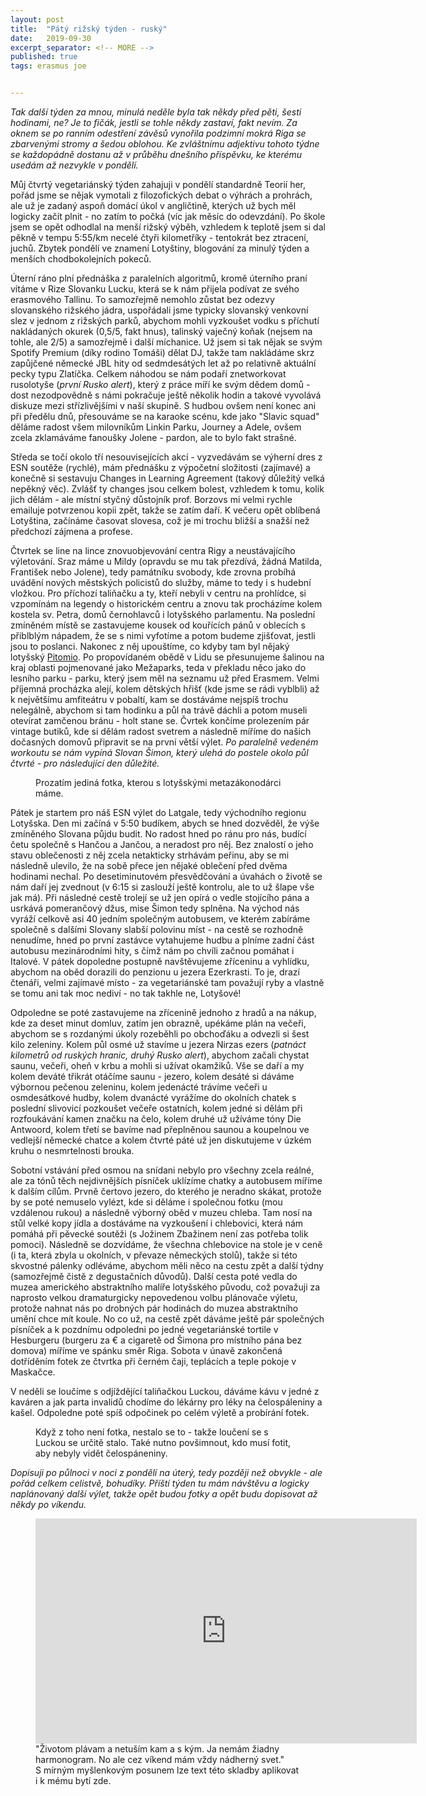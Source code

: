 ```yaml
---
layout: post
title:  "Pátý rižský týden - ruský"
date:   2019-09-30
excerpt_separator: <!-- MORE -->
published: true
tags: erasmus joe


---
```


<p class="intro"><i><span class="dropcap">T</span>ak další týden za mnou, minulá neděle byla tak někdy před pěti, šesti hodinami, ne? Je to fičák, jestli se tohle někdy zastaví, fakt nevím. Za oknem se po ranním odestření závěsů vynořila podzimní mokrá Riga se zbarvenými stromy a šedou oblohou. Ke zvláštnímu adjektivu tohoto týdne se každopádně dostanu až v průběhu dnešního příspěvku, ke kterému usedám až nezvykle v pondělí.</i></p>

<!-- MORE -->

Můj čtvrtý vegetariánský týden zahajuji v pondělí standardně Teorií her, pořád jsme se nějak vymotali z filozofických debat o výhrách a prohrách, ale už je zadaný aspoň domácí úkol v angličtině, kterých už bych měl logicky začít plnit - no zatím to počká (víc jak měsíc do odevzdání). Po škole jsem se opět odhodlal na menší rižský výběh, vzhledem k teplotě jsem si dal pěkně v tempu 5:55/km necelé čtyři kilometříky - tentokrát bez ztracení, juchů. Zbytek pondělí ve znamení Lotyštiny, blogování za minulý týden a menších chodbokolejních pokeců.

Úterní ráno plní přednáška z paralelních algoritmů, kromě úterního praní vítáme v Rize Slovanku Lucku, která se k nám přijela podívat ze svého erasmového Tallinu. To samozřejmě nemohlo zůstat bez odezvy slovanského rižského jádra, uspořádali jsme typicky slovanský venkovní slez v jednom z rižských parků, abychom mohli vyzkoušet vodku s příchutí nakládaných okurek (0,5/5, fakt hnus), talinský vaječný koňak (nejsem na tohle, ale 2/5) a samozřejmě i další míchanice. Už jsem si tak nějak se svým Spotify Premium (díky rodino Tomáši) dělat DJ, takže tam nakládáme skrz zapůjčené německé JBL hity od sedmdesátých let až po relativně aktuální pecky typu Zlatíčka. Celkem náhodou se nám podaří znetworkovat rusolotyše (_první Rusko alert_), který z práce míří ke svým dědem domů - dost nezodpovědně s námi pokračuje ještě několik hodin a takové vyvolává diskuze mezi střízlivějšími v naší skupině. S hudbou ovšem není konec ani při předělu dnů, přesouváme se na karaoke scénu, kde jako "Slavic squad" děláme radost všem milovníkům Linkin Parku, Journey a Adele, ovšem zcela zklamáváme fanoušky Jolene - pardon, ale to bylo fakt strašné.

Středa se točí okolo tří nesouvisejících akcí - vyzvedávám se výherní dres z ESN soutěže (rychlé), mám přednášku z výpočetní složitosti (zajímavé) a konečně si sestavuju Changes in Learning Agreement (takový důležitý velká nepěkný věc). Zvlášť ty changes jsou celkem bolest, vzhledem k tomu, kolik jich dělám - ale místní styčný důstojník prof. Borzovs mi velmi rychle emailuje potvrzenou kopii zpět, takže se zatím daří. K večeru opět oblíbená Lotyština, začínáme časovat slovesa, což je mi trochu bližší a snažší než předchozí zájmena a profese. 

Čtvrtek se line na lince znovuobjevování centra Rigy a neustávajícího výletování. Sraz máme u Mildy (opravdu se mu tak přezdívá, žádná Matilda, František nebo Jolene), tedy památníku svobody, kde zrovna probíhá uvádění nových městských policistů do služby, máme to tedy i s hudební vložkou. Pro příchozí taliňačku a ty, kteří nebyli v centru na prohlídce, si vzpomínám na legendy o historickém centru a znovu tak procházíme kolem kostela sv. Petra, domů černohlavců i lotyšského parlamentu. Na poslední zmíněném místě se zastavujeme kousek od kouřících pánů v oblecích s přiblblým nápadem, že se s nimi vyfotíme a potom budeme zjišťovat, jestli jsou to poslanci. Nakonec z něj upouštíme, co kdyby tam byl nějaký lotyšský [Pitomio](https://zpravy.aktualne.cz/domaci/prezdivka-pitomio-se-dal-smi-pouzivat-okamura-neuspel-ani-u/r~c2f38562543211e8a72bac1f6b220ee8/). Po propovídaném obědě v Lidu se přesunujeme šalinou na kraj oblasti pojmenované jako Mežaparks, teda v překladu něco jako do lesního parku - parku, který jsem měl na seznamu už před Erasmem. Velmi příjemná procházka alejí, kolem dětských hřišť (kde jsme se rádi vyblbli) až k největšímu amfiteátru v pobaltí, kam se dostáváme nejspíš trochu nelegálně, abychom si tam hodinku a půl na trávě dáchli a potom museli otevírat zamčenou bránu - holt stane se. Čvrtek končíme prolezením pár vintage butiků, kde si dělám radost svetrem a následně míříme do našich dočasných domovů připravit se na první větší výlet. _Po paralelně vedeném workoutu se nám vypíná Slovan Šimon, který ulehá do postele okolo půl čtvrté - pro následující den důležité._

 <figure>
 <img src="{{ site.baseurl }}/assets/img/IMG_0323.JPG" alt="" class="img-center"> 
   <figcaption>Prozatím jediná fotka, kterou s lotyšskými metazákonodárci máme.</figcaption>
 </figure>

Pátek je startem pro náš ESN výlet do Latgale, tedy východního regionu Lotyšska. Den mi začíná v 5:50 budíkem, abych se hned dozvěděl, že výše zmíněného Slovana půjdu budit. No radost hned po ránu pro nás, budící četu společně s Hančou a Jančou, a neradost pro něj. Bez znalostí o jeho stavu oblečenosti z něj zcela netakticky strhávám peřinu, aby se mi následně ulevilo, že na sobě přece jen nějaké oblečení před dvěma hodinami nechal. Po desetiminutovém přesvědčování a úvahách o životě se nám daří jej zvednout (v 6:15 si zaslouží ještě kontrolu, ale to už šlape vše jak má). Při následné cestě trolejí se už jen opírá o vedle stojícího pána a usrkává pomerančový džus, mise Šimon tedy splněna. Na východ nás vyráží celkově asi 40 jedním společným autobusem, ve kterém zabíráme společně s dalšími Slovany slabší polovinu míst - na cestě se rozhodně nenudíme, hned po první zastávce vytahujeme hudbu a plníme zadní část autobusu mezinárodními hity, s čímž nám po chvíli začnou pomáhat i Italové. V pátek dopoledne postupně navštěvujeme zříceninu a vyhlídku, abychom na oběd dorazili do penzionu u jezera Ezerkrasti. To je, drazí čtenáři, velmi zajímavé místo - za vegetariánské tam považují ryby a vlastně se tomu ani tak moc nediví - no tak takhle ne, Lotyšové!

Odpoledne se poté zastavujeme na zřícenině jednoho z hradů a na nákup, kde za deset minut domluv, zatím jen obrazně, upékáme plán na večeři, abychom se s rozdanými úkoly rozeběhli po obchoďáku a odvezli si šest kilo zeleniny. Kolem půl osmé už stavíme u jezera Nirzas ezers (_patnáct kilometrů od ruských hranic, druhý Rusko alert_), abychom začali chystat saunu, večeři, oheň v krbu a mohli si užívat okamžiků. Vše se daří a my kolem deváté třikrát otáčíme saunu - jezero, kolem desáté si dáváme výbornou pečenou zeleninu, kolem jedenácté trávíme večeři u osmdesátkové hudby, kolem dvanácté vyrážíme do okolních chatek s poslední slivovicí pozkoušet večeře ostatních, kolem jedné si dělám při rozfoukávání kamen značku na čelo, kolem druhé už užíváme tóny Die Antwoord, kolem třetí se bavíme nad přeplněnou saunou a koupelnou ve vedlejší německé chatce a kolem čtvrté páté už jen diskutujeme v úzkém kruhu o nesmrtelnosti brouka.

Sobotní vstávání před osmou na snídani nebylo pro všechny zcela reálné, ale za tónů těch nejdivnějších písníček uklízíme chatky a autobusem míříme k dalším cílům. Prvně čertovo jezero, do kterého je neradno skákat, protože by se poté nemuselo vylézt, kde si děláme i společnou fotku (mou vzdálenou rukou) a následně výborný oběd v muzeu chleba. Tam nosí na stůl velké kopy jídla a dostáváme na vyzkoušení i chlebovici, která nám pomáhá při pěvecké soutěži (s Jožinem Zbažinem není zas potřeba tolik pomoci). Následně se dozvídáme, že všechna chlebovice na stole je v ceně (i ta, která zbyla u okolních, v převaze německých stolů), takže si této skvostné pálenky odléváme, abychom měli něco na cestu zpět a další týdny (samozřejmě čistě z degustačních důvodů). Další cesta poté vedla do muzea amerického abstraktního malíře lotyšského původu, což považuji za naprosto velkou dramaturgicky nepovedenou volbu plánovače výletu, protože nahnat nás po drobných pár hodinách do muzea abstraktního umění chce mít koule. No co už, na cestě zpět dáváme ještě pár společných písníček a k pozdnímu odpoledni po jedné vegetariánské tortile v Hesburgeru (burgeru za € a cigaretě od Šimona pro místního pána bez domova) míříme ve spánku směr Riga. Sobota v únavě zakončená dotříděním fotek ze čtvrtka při černém čaji, teplácích a teple pokoje v Maskačce.

V neděli se loučíme s odjíždějící taliňačkou Luckou, dáváme kávu v jedné z kaváren a jak parta invalidů chodíme do lékárny pro léky na čelospáleniny a kašel. Odpoledne poté spíš odpočinek po celém výletě a probírání fotek. 

 <figure>
 <img src="{{ site.baseurl }}/assets/img/IMG_0509.JPG" alt="" class="img-center"> 
   <figcaption>Když z toho není fotka, nestalo se to - takže loučení se s Luckou se určitě stalo. Také nutno povšimnout, kdo musí fotit, aby nebyly vidět čelospáneniny.</figcaption>
 </figure>

_Dopisuji po půlnoci v noci z pondělí na úterý, tedy později než obvykle - ale pořád celkem celistvě, bohudíky. Příští týden tu mám návštěvu a logicky naplánovaný další výlet, takže opět budou fotky a opět budu dopisovat až někdy po víkendu._ 

<figure>
	<iframe width="610" height="360" class="img-center d-block"
	src="https://www.youtube.com/embed/aAmHojeRzH8"
	frameborder="0"></iframe>
	<figcaption>
		"Životom plávam a netuším kam a s kým. Ja nemám žiadny harmonogram. No ale cez víkend mám
vždy nádherný svet." <br>
        S mírným myšlenkovým posunem lze text této skladby aplikovat i k mému bytí zde.
	</figcaption>
</figure>